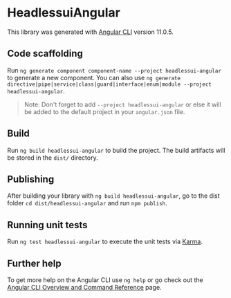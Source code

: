 # HeadlessuiAngular

This library was generated with [Angular CLI](https://github.com/angular/angular-cli) version 11.0.5.

## Code scaffolding

Run `ng generate component component-name --project headlessui-angular` to generate a new component. You can also use `ng generate directive|pipe|service|class|guard|interface|enum|module --project headlessui-angular`.
> Note: Don't forget to add `--project headlessui-angular` or else it will be added to the default project in your `angular.json` file. 

## Build

Run `ng build headlessui-angular` to build the project. The build artifacts will be stored in the `dist/` directory.

## Publishing

After building your library with `ng build headlessui-angular`, go to the dist folder `cd dist/headlessui-angular` and run `npm publish`.

## Running unit tests

Run `ng test headlessui-angular` to execute the unit tests via [Karma](https://karma-runner.github.io).

## Further help

To get more help on the Angular CLI use `ng help` or go check out the [Angular CLI Overview and Command Reference](https://angular.io/cli) page.
